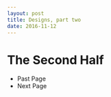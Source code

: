 ```yaml
---
layout: post
title: Designs, part two
date: 2016-11-12
---
```

# The Second Half
<ul class="button">
  <li class="button0">Past Page</li>
  <li class="button0">Next Page</li>
</ul>
